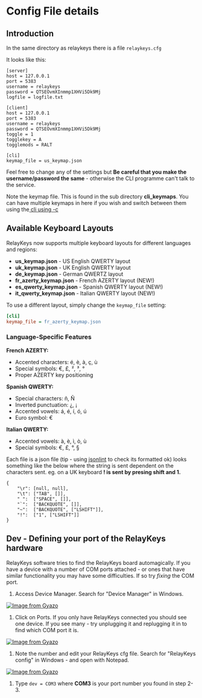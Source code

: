 # Config File details

## Introduction

In the same directory as relaykeys there is a file `relaykeys.cfg`

It looks like this:

```
[server]
host = 127.0.0.1
port = 5383
username = relaykeys
password = QTSEOvmXInmmp1XHVi5Dk9Mj
logfile = logfile.txt

[client]
host = 127.0.0.1
port = 5383
username = relaykeys
password = QTSEOvmXInmmp1XHVi5Dk9Mj
toggle = 1
togglekey = A
togglemods = RALT

[cli]
keymap_file = us_keymap.json
```

Feel free to change any of the settings but **Be careful that you make the username/password the same** - otherwise the CLI programme can't talk to the service.

Note the keymap file. This is found in the sub directory **cli\_keymaps**. You can have multiple keymaps in here if you wish and switch between them using the[ cli using -c](../using-relaykeys/relaykeys-cli.md#defining-a-keymap-c)

## Available Keyboard Layouts

RelayKeys now supports multiple keyboard layouts for different languages and regions:

- **us_keymap.json** - US English QWERTY layout
- **uk_keymap.json** - UK English QWERTY layout
- **de_keymap.json** - German QWERTZ layout
- **fr_azerty_keymap.json** - French AZERTY layout (NEW!)
- **es_qwerty_keymap.json** - Spanish QWERTY layout (NEW!)
- **it_qwerty_keymap.json** - Italian QWERTY layout (NEW!)

To use a different layout, simply change the `keymap_file` setting:

```ini
[cli]
keymap_file = fr_azerty_keymap.json
```

### Language-Specific Features

**French AZERTY:**
- Accented characters: é, è, à, ç, ù
- Special symbols: €, £, ², ³, °
- Proper AZERTY key positioning

**Spanish QWERTY:**
- Special characters: ñ, Ñ
- Inverted punctuation: ¿, ¡
- Accented vowels: á, é, í, ó, ú
- Euro symbol: €

**Italian QWERTY:**
- Accented vowels: à, è, ì, ò, ù
- Special symbols: €, £, °, §

Each file is a json file (tip - using [jsonlint](https://jsonlint.com) to check its formatted ok) looks something like the below where the string is sent dependent on the characters sent. eg. on a UK keyboard **! is sent by presing shift and 1.**

```
{
    "\r": [null, null],
    "\t": ["TAB", []],
    " ":  ["SPACE", []],
    "`":  ["BACKQUOTE", []],
    "~":  ["BACKQUOTE", ["LSHIFT"]],
    "!":  ["1", ["LSHIFT"]]
}
```

## Dev - Defining your port of the RelayKeys hardware

RelayKeys software tries to find the RelayKeys board automagically. If you have a device with a number of COM ports attached - or ones that have similar functionality you may have some difficulties. If so try _fixing_ the COM port.

1. Access Device Manager. Search for "Device Manager" in Windows.

[![Image from Gyazo](https://i.gyazo.com/0b327be4a6ad9ea569da378e1f1d7a1a.gif)](https://gyazo.com/0b327be4a6ad9ea569da378e1f1d7a1a)

1. Click on Ports. If you only have RelayKeys connected you should see one device. If you see many - try unplugging it and replugging it in to find which COM port it is.

[![Image from Gyazo](https://i.gyazo.com/0b327be4a6ad9ea569da378e1f1d7a1a.gif)](https://gyazo.com/0b327be4a6ad9ea569da378e1f1d7a1a)

1. Note the number and edit your RelayKeys cfg file. Search for "RelayKeys config" in Windows - and open with Notepad.

[![Image from Gyazo](https://i.gyazo.com/427603ca7c287942ad92ccd823c0f64d.gif)](https://gyazo.com/427603ca7c287942ad92ccd823c0f64d)

1. Type `dev = COM3` where **COM3** is your port number you found in step 2-3.
